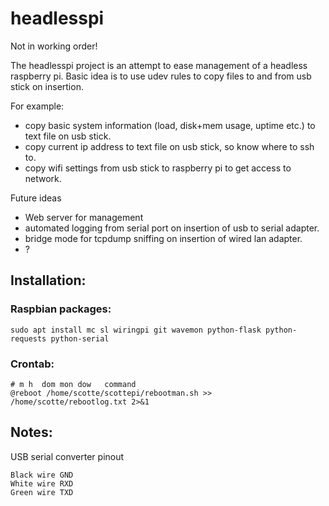 # headlesspi

Not in working order!

The headlesspi project is an attempt to ease management of a headless raspberry pi.
Basic idea is to use udev rules to copy files to and from usb stick on insertion.

For example: 
- copy basic system information (load, disk+mem usage, uptime etc.) to text file on usb stick.
- copy current ip address to text file on usb stick, so know where to ssh to.
- copy wifi settings from usb stick to raspberry pi to get access to network.

Future ideas
- Web server for management 
- automated logging from serial port on insertion of usb to serial adapter.
- bridge mode for tcpdump sniffing on insertion of wired lan adapter.
- ?

## Installation:
 
### Raspbian packages:
```
sudo apt install mc sl wiringpi git wavemon python-flask python-requests python-serial
```

### Crontab:
```
# m h  dom mon dow   command
@reboot /home/scotte/scottepi/rebootman.sh >> /home/scotte/rebootlog.txt 2>&1

```
## Notes:
USB serial converter pinout
```
Black wire GND
White wire RXD
Green wire TXD
```
